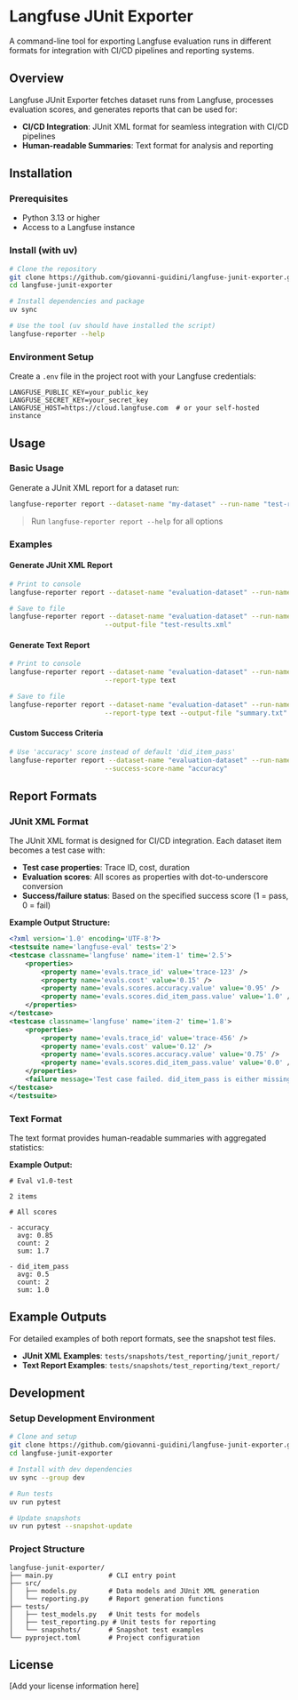 # Langfuse JUnit Exporter

A command-line tool for exporting Langfuse evaluation runs in different formats for integration with CI/CD pipelines and reporting systems.

## Overview

Langfuse JUnit Exporter fetches dataset runs from Langfuse, processes evaluation scores, and generates reports that can be used for:

- **CI/CD Integration**: JUnit XML format for seamless integration with CI/CD pipelines
- **Human-readable Summaries**: Text format for analysis and reporting

## Installation

### Prerequisites

- Python 3.13 or higher
- Access to a Langfuse instance

### Install (with uv)

```bash
# Clone the repository
git clone https://github.com/giovanni-guidini/langfuse-junit-exporter.git
cd langfuse-junit-exporter

# Install dependencies and package
uv sync

# Use the tool (uv should have installed the script)
langfuse-reporter --help
```

### Environment Setup

Create a `.env` file in the project root with your Langfuse credentials:

```env
LANGFUSE_PUBLIC_KEY=your_public_key
LANGFUSE_SECRET_KEY=your_secret_key
LANGFUSE_HOST=https://cloud.langfuse.com  # or your self-hosted instance
```

## Usage

### Basic Usage

Generate a JUnit XML report for a dataset run:

```bash
langfuse-reporter report --dataset-name "my-dataset" --run-name "test-run"
```

> Run `langfuse-reporter report --help` for all options

### Examples

#### Generate JUnit XML Report

```bash
# Print to console
langfuse-reporter report --dataset-name "evaluation-dataset" --run-name "v1.0-test"

# Save to file
langfuse-reporter report --dataset-name "evaluation-dataset" --run-name "v1.0-test" \
                        --output-file "test-results.xml"
```

#### Generate Text Report

```bash
# Print to console
langfuse-reporter report --dataset-name "evaluation-dataset" --run-name "v1.0-test" \
                        --report-type text

# Save to file
langfuse-reporter report --dataset-name "evaluation-dataset" --run-name "v1.0-test" \
                        --report-type text --output-file "summary.txt"
```

#### Custom Success Criteria

```bash
# Use 'accuracy' score instead of default 'did_item_pass'
langfuse-reporter report --dataset-name "evaluation-dataset" --run-name "v1.0-test" \
                        --success-score-name "accuracy"
```

## Report Formats

### JUnit XML Format

The JUnit XML format is designed for CI/CD integration. Each dataset item becomes a test case with:

- **Test case properties**: Trace ID, cost, duration
- **Evaluation scores**: All scores as properties with dot-to-underscore conversion
- **Success/failure status**: Based on the specified success score (1 = pass, 0 = fail)

**Example Output Structure:**
```xml
<?xml version='1.0' encoding='UTF-8'?>
<testsuite name='langfuse-eval' tests='2'>
<testcase classname='langfuse' name='item-1' time='2.5'>
    <properties>
        <property name='evals.trace_id' value='trace-123' />
        <property name='evals.cost' value='0.15' />
        <property name='evals.scores.accuracy.value' value='0.95' />
        <property name='evals.scores.did_item_pass.value' value='1.0' />
    </properties>
</testcase>
<testcase classname='langfuse' name='item-2' time='1.8'>
    <properties>
        <property name='evals.trace_id' value='trace-456' />
        <property name='evals.cost' value='0.12' />
        <property name='evals.scores.accuracy.value' value='0.75' />
        <property name='evals.scores.did_item_pass.value' value='0.0' />
    </properties>
    <failure message='Test case failed. did_item_pass is either missing or its value is not 1.0' />
</testcase>
</testsuite>
```

### Text Format

The text format provides human-readable summaries with aggregated statistics:

**Example Output:**
```
# Eval v1.0-test

2 items

# All scores

- accuracy
  avg: 0.85
  count: 2
  sum: 1.7

- did_item_pass
  avg: 0.5
  count: 2
  sum: 1.0
```

## Example Outputs

For detailed examples of both report formats, see the snapshot test files.

- **JUnit XML Examples**: `tests/snapshots/test_reporting/junit_report/`
- **Text Report Examples**: `tests/snapshots/test_reporting/text_report/`


## Development

### Setup Development Environment

```bash
# Clone and setup
git clone https://github.com/giovanni-guidini/langfuse-junit-exporter.git
cd langfuse-junit-exporter

# Install with dev dependencies
uv sync --group dev

# Run tests
uv run pytest

# Update snapshots
uv run pytest --snapshot-update
```

### Project Structure

```
langfuse-junit-exporter/
├── main.py              # CLI entry point
├── src/
│   ├── models.py        # Data models and JUnit XML generation
│   └── reporting.py     # Report generation functions
├── tests/
│   ├── test_models.py   # Unit tests for models
│   ├── test_reporting.py # Unit tests for reporting
│   └── snapshots/       # Snapshot test examples
└── pyproject.toml       # Project configuration
```

## License

[Add your license information here]